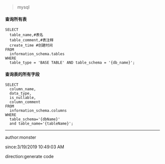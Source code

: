 
> mysql

#### 查询所有表 ####

	SELECT 
	  table_name,#表名
	  table_comment,#表注释
	  create_time #创建时间
	FROM 
	  information_schema.tables 
	WHERE 
	  table_type = 'BASE TABLE' AND table_schema = '{db_name}'; 

#### 查询表的所有字段 ####

	SELECT
	  column_name,
	  data_type,
	  is_nullable,
	  column_comment 
	FROM
	  information_schema.columns 
	WHERE
	  table_schema='{dbName}' 
	  and table_name='{tableName}';

----------
author:monster

since:3/19/2019 10:49:03 AM 

direction:generate code
